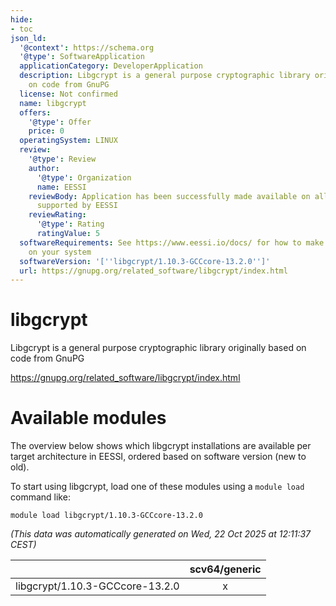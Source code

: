 ```yaml
---
hide:
- toc
json_ld:
  '@context': https://schema.org
  '@type': SoftwareApplication
  applicationCategory: DeveloperApplication
  description: Libgcrypt is a general purpose cryptographic library originally based
    on code from GnuPG
  license: Not confirmed
  name: libgcrypt
  offers:
    '@type': Offer
    price: 0
  operatingSystem: LINUX
  review:
    '@type': Review
    author:
      '@type': Organization
      name: EESSI
    reviewBody: Application has been successfully made available on all architectures
      supported by EESSI
    reviewRating:
      '@type': Rating
      ratingValue: 5
  softwareRequirements: See https://www.eessi.io/docs/ for how to make EESSI available
    on your system
  softwareVersion: '[''libgcrypt/1.10.3-GCCcore-13.2.0'']'
  url: https://gnupg.org/related_software/libgcrypt/index.html
---
```


libgcrypt
=========


Libgcrypt is a general purpose cryptographic library originally based on code from GnuPG

https://gnupg.org/related_software/libgcrypt/index.html
# Available modules


The overview below shows which libgcrypt installations are available per target architecture in EESSI, ordered based on software version (new to old).

To start using libgcrypt, load one of these modules using a `module load` command like:

```shell
module load libgcrypt/1.10.3-GCCcore-13.2.0
```

*(This data was automatically generated on Wed, 22 Oct 2025 at 12:11:37 CEST)*

| |scv64/generic|
| :---: | :---: |
|libgcrypt/1.10.3-GCCcore-13.2.0|x|
